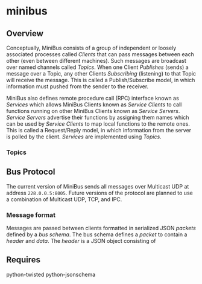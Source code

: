 # minibus

## Overview
Conceptually, MiniBus consists of a group of independent or loosely associated processes called *Clients* that can pass messages between each other (even between different machines). 
Such messages are broadcast over named channels called *Topics*.
When one Client *Publishes* (sends) a message over a Topic, any other Clients *Subscribing* (listening) to that Topic will receive the message.
This is called a Publish/Subscribe model, in which information must pushed from the sender to the receiver.

MiniBus also defines remote procedure call (RPC) interface known as *Services* which allows MiniBus Clients known as *Service Clients* to call functions running on other MiniBus Clients known as *Service Servers*.
*Service Servers* advertise their functions by assigning them names which can be used by *Service Clients* to map local functions to the remote ones.
This is called a Request/Reply model, in which information from the server is polled by the client. 
*Services* are implemented using *Topics*.

### Topics


## Bus Protocol
The current version of MiniBus sends all messages over Multicast UDP at address ``228.0.0.5:8005``.
Future versions of the protocol are planned to use a combination of Multicast UDP, TCP, and IPC. 

### Message format
Messages are passed between clients formatted in serialized JSON *packets* defined by a *bus schema*.
The bus schema defines a *packet* to contain a *header* and *data*. 
The *header* is a JSON object consisting of 

## Requires
python-twisted
python-jsonschema
